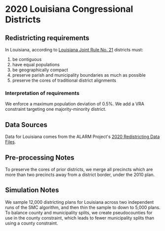 # 2020 Louisiana Congressional Districts

## Redistricting requirements
In Louisiana, according to [Louisiana Joint Rule No. 21](https://www.legis.la.gov/Legis/Law.aspx?d=1238755) districts must:

1. be contiguous
2. have equal populations
3. be geographically compact
4. preserve parish and municipality boundaries as much as possible
5. preserve the cores of traditional district alignments


### Interpretation of requirements
We enforce a maximum population deviation of 0.5%. We add a VRA constraint targeting one majority-minority district.

## Data Sources
Data for Louisiana comes from the ALARM Project's [2020 Redistricting Data Files](https://alarm-redist.github.io/posts/2021-08-10-census-2020/).

## Pre-processing Notes
To preserve the cores of prior districts, we merge all precincts which are more than two precincts away from a district border, under the 2010 plan.

## Simulation Notes
We sample 12,000 districting plans for Louisiana across two independent runs of the SMC algorithm, and then thin the sample to down to 5,000 plans. To balance county and municipality splits, we create pseudocounties for use in the county constraint, which leads to fewer municipality splits than using a county constraint.
